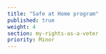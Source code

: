 ```yaml
---
title: "Safe at Home program"
published: true
weight: 4
section: my-rights-as-a-voter
priority: Minor
---
```


